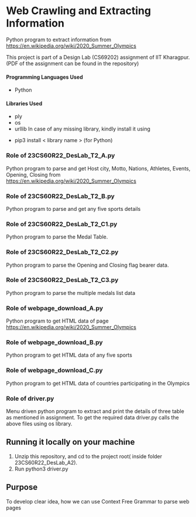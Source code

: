 # Web Crawling and Extracting Information

Python program to extract information from https://en.wikipedia.org/wiki/2020_Summer_Olympics

This project is part of a Design Lab (CS69202) assignment of IIT Kharagpur. (PDF of the assignment can be found in the repository)

#### Programming Languages Used
* Python

#### Libraries Used
* ply
* os
* urllib
In case of any missing library, kindly install it using 
- pip3 install < library name > (for Python)

### Role of 23CS60R22_DesLab_T2_A.py
Python program to parse and get Host city, Motto, Nations, Athletes, Events, Opening, Closing from https://en.wikipedia.org/wiki/2020_Summer_Olympics

### Role of 23CS60R22_DesLab_T2_B.py
Python program to parse and get any five sports details

### Role of 23CS60R22_DesLab_T2_C1.py
Python program to parse the Medal Table.

### Role of 23CS60R22_DesLab_T2_C2.py
Python program to parse the Opening and Closing flag bearer data.

### Role of 23CS60R22_DesLab_T2_C3.py
Python program to parse the multiple medals list data

### Role of webpage_download_A.py
Python program to get HTML data of page https://en.wikipedia.org/wiki/2020_Summer_Olympics

### Role of webpage_download_B.py
Python program to get HTML data of any five sports

### Role of webpage_download_C.py
Python program to get HTML data of countries participating in the Olympics

### Role of driver.py
Menu driven python program to extract and print the details of three table as mentioned in assignment.
To get the required data driver.py calls the above files using os library.

## Running it locally on your machine
1. Unzip this repository, and cd to the project root( inside folder 23CS60R22_DesLab_A2).
2. Run python3 driver.py

## Purpose
To develop clear idea, how we can use Context Free Grammar to parse web pages
